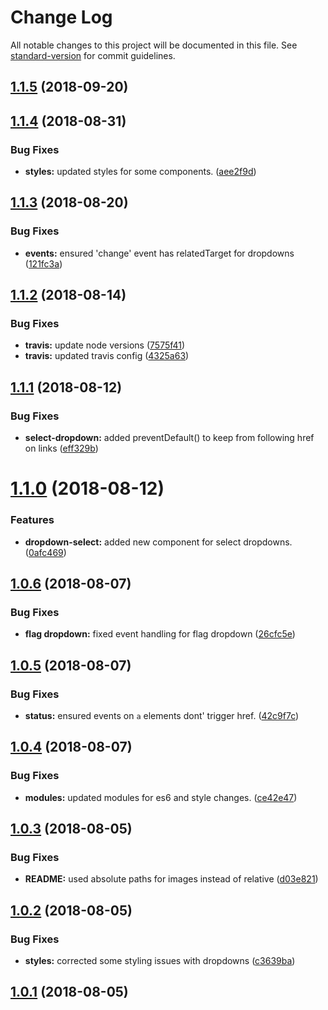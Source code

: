 # Change Log

All notable changes to this project will be documented in this file. See [standard-version](https://github.com/conventional-changelog/standard-version) for commit guidelines.

<a name="1.1.5"></a>
## [1.1.5](https://github.com/PierianDx/pdx-bootstrap/compare/v1.1.4...v1.1.5) (2018-09-20)



<a name="1.1.4"></a>
## [1.1.4](https://github.com/PierianDx/pdx-bootstrap/compare/v1.1.3...v1.1.4) (2018-08-31)


### Bug Fixes

* **styles:** updated styles for some components. ([aee2f9d](https://github.com/PierianDx/pdx-bootstrap/commit/aee2f9d))



<a name="1.1.3"></a>
## [1.1.3](https://github.com/PierianDx/pdx-bootstrap/compare/v1.1.2...v1.1.3) (2018-08-20)


### Bug Fixes

* **events:** ensured 'change' event has relatedTarget for dropdowns ([121fc3a](https://github.com/PierianDx/pdx-bootstrap/commit/121fc3a))



<a name="1.1.2"></a>
## [1.1.2](https://github.com/PierianDx/pdx-bootstrap/compare/v1.1.1...v1.1.2) (2018-08-14)


### Bug Fixes

* **travis:** update node versions ([7575f41](https://github.com/PierianDx/pdx-bootstrap/commit/7575f41))
* **travis:** updated travis config ([4325a63](https://github.com/PierianDx/pdx-bootstrap/commit/4325a63))



<a name="1.1.1"></a>
## [1.1.1](https://github.com/PierianDx/pdx-bootstrap/compare/v1.1.0...v1.1.1) (2018-08-12)


### Bug Fixes

* **select-dropdown:** added preventDefault() to keep from following href on links ([eff329b](https://github.com/PierianDx/pdx-bootstrap/commit/eff329b))



<a name="1.1.0"></a>
# [1.1.0](https://github.com/PierianDx/pdx-bootstrap/compare/v1.0.6...v1.1.0) (2018-08-12)


### Features

* **dropdown-select:** added new component for select dropdowns. ([0afc469](https://github.com/PierianDx/pdx-bootstrap/commit/0afc469))



<a name="1.0.6"></a>
## [1.0.6](https://github.com/PierianDx/pdx-bootstrap/compare/v1.0.5...v1.0.6) (2018-08-07)


### Bug Fixes

* **flag dropdown:** fixed event handling for flag dropdown ([26cfc5e](https://github.com/PierianDx/pdx-bootstrap/commit/26cfc5e))



<a name="1.0.5"></a>
## [1.0.5](https://github.com/PierianDx/pdx-bootstrap/compare/v1.0.4...v1.0.5) (2018-08-07)


### Bug Fixes

* **status:** ensured events on `a` elements dont' trigger href. ([42c9f7c](https://github.com/PierianDx/pdx-bootstrap/commit/42c9f7c))



<a name="1.0.4"></a>
## [1.0.4](https://github.com/PierianDx/pdx-bootstrap/compare/v1.0.3...v1.0.4) (2018-08-07)


### Bug Fixes

* **modules:** updated modules for es6 and style changes. ([ce42e47](https://github.com/PierianDx/pdx-bootstrap/commit/ce42e47))



<a name="1.0.3"></a>
## [1.0.3](https://github.com/PierianDx/pdx-bootstrap/compare/v1.0.2...v1.0.3) (2018-08-05)


### Bug Fixes

* **README:** used absolute paths for images instead of relative ([d03e821](https://github.com/PierianDx/pdx-bootstrap/commit/d03e821))



<a name="1.0.2"></a>
## [1.0.2](https://github.com/PierianDx/pdx-bootstrap/compare/v1.0.1...v1.0.2) (2018-08-05)


### Bug Fixes

* **styles:** corrected some styling issues with dropdowns ([c3639ba](https://github.com/PierianDx/pdx-bootstrap/commit/c3639ba))



<a name="1.0.1"></a>
## [1.0.1](https://github.com/PierianDx/pdx-bootstrap/compare/v1.0.0...v1.0.1) (2018-08-05)
